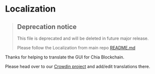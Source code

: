 # Localization

> ## Deprecation notice
>
> This file is deprecated and will be deleted in future major release.
>
> Please follow the Localization from main repo [README.md](https://github.com/Chia-Network/chia-blockchain-gui)

Thanks for helping to translate the GUI for Chia Blockchain.

Please head over to our [Crowdin project](https://crowdin.com/project/chia-blockchain/) and add/edit translations there.
